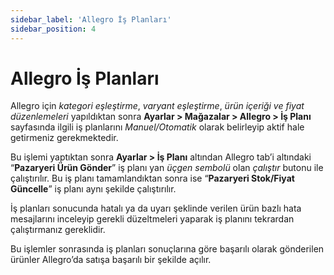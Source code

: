 ```yaml
---
sidebar_label: 'Allegro İş Planları'
sidebar_position: 4
---
```



# Allegro İş Planları 

Allegro için *kategori eşleştirme*, *varyant eşleştirme*, *ürün içeriği ve fiyat düzenlemeleri* yapıldıktan sonra **Ayarlar > Mağazalar > Allegro > İş Planı** sayfasında ilgili iş planlarını *Manuel/Otomatik* olarak belirleyip aktif hale getirmeniz gerekmektedir.

Bu işlemi yaptıktan sonra **Ayarlar > İş Planı** altından Allegro tab’i altındaki “**Pazaryeri Ürün Gönder**” iş planı yan *üçgen sembolü* olan *çalıştır* butonu ile çalıştırılır. Bu iş planı tamamlandıktan sonra ise “**Pazaryeri Stok/Fiyat Güncelle**” iş planı aynı şekilde çalıştırılır. 

İş planları sonucunda hatalı ya da uyarı şeklinde verilen ürün bazlı hata mesajlarını inceleyip gerekli düzeltmeleri yaparak iş planını tekrardan çalıştırmanız gereklidir. 

Bu işlemler sonrasında iş planları sonuçlarına göre başarılı olarak gönderilen ürünler Allegro’da satışa başarılı bir şekilde açılır. 


